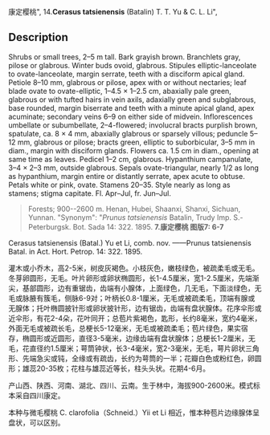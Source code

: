 康定樱桃",
14.**Cerasus tatsienensis** (Batalin) T. T. Yu & C. L. Li",

## Description
Shrubs or small trees, 2–5 m tall. Bark grayish brown. Branchlets gray, pilose or glabrous. Winter buds ovoid, glabrous. Stipules elliptic-lanceolate to ovate-lanceolate, margin serrate, teeth with a disciform apical gland. Petiole 8–10 mm, glabrous or pilose, apex with or without nectaries; leaf blade ovate to ovate-elliptic, 1–4.5 × 1–2.5 cm, abaxially pale green, glabrous or with tufted hairs in vein axils, adaxially green and subglabrous, base rounded, margin biserrate and teeth with a minute apical gland, apex acuminate; secondary veins 6–9 on either side of midvein. Inflorescences umbellate or subumbellate, 2–4-flowered; involucral bracts purplish brown, spatulate, ca. 8 × 4 mm, abaxially glabrous or sparsely villous; peduncle 5–12 mm, glabrous or pilose; bracts green, elliptic to suborbicular, 3–5 mm in diam., margin with disciform glands. Flowers ca. 1.5 cm in diam., opening at same time as leaves. Pedicel 1–2 cm, glabrous. Hypanthium campanulate, 3–4 × 2–3 mm, outside glabrous. Sepals ovate-triangular, nearly 1/2 as long as hypanthium, margin entire or distantly serrate, apex acute to obtuse. Petals white or pink, ovate. Stamens 20–35. Style nearly as long as stamens; stigma capitate. Fl. Apr–Jul, fr. Jun–Jul.

> Forests; 900--2600 m. Henan, Hubei, Shaanxi, Shanxi, Sichuan, Yunnan.
  "Synonym": "*Prunus tatsienensis* Batalin, Trudy Imp. S.-Peterburgsk. Bot. Sada 14: 322. 1895.
**7.康定樱桃 图版7: 6-7**

Cerasus tatsienensis (Batal.) Yu et Li, comb. nov. ——Prunus tatsienensis Batal. in Act. Hort. Petrop. 14: 322. 1895.

灌木或小乔木，高2-5米，树皮灰褐色。小枝灰色，嫩枝绿色，被疏柔毛或无毛。冬芽卵圆形，无毛。叶片卵形或卵状椭圆形，长1-4.5厘米，宽1-2.5厘米，先端渐尖，基部圆形，边有重锯齿，齿端有小腺体，上面绿色，几无毛，下面淡绿色，无毛或脉腋有簇毛，侧脉6-9对；叶柄长0.8-1厘米，无毛或被疏柔毛，顶端有腺或无腺体；托叶椭圆披针形或卵状披针形，边有锯齿，齿端有盘状腺体。花序伞形或近伞形，有花2-4朵，花叶同开；总苞片紫褐色，匙形，长约8毫米，宽约4毫米，外面无毛或被疏长毛，总梗长5-12毫米，无毛或被疏柔毛；苞片绿色，果实宿存，椭圆形或近圆形，直径3-5毫米，边缘齿端有盘状腺体；总梗长1-2厘米，无毛，花直径约1.5厘米；萼筒钟状，长3-4毫米，宽2-3毫米，无毛，萼片卵状三角形、先端急尖或钝，全缘或有疏齿，长约为萼筒的一半；花瓣白色或粉红色，卵圆形；雄蕊20-35枚；花柱与雄蕊近等长，柱头头状。花期4-6月。

产山西、陕西、河南、湖北、四川、云南。生于林中，海拔900-2600米。模式标本采自四川康定。

本种与微毛樱桃 C. clarofolia（Schneid.）Yii et Li 相近，惟本种苞片边缘腺体呈盘状，可以区别。
